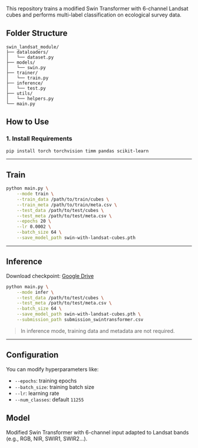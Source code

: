 
This repository trains a modified Swin Transformer with 6-channel Landsat cubes and performs multi-label classification on ecological survey data.

## Folder Structure

```
swin_landsat_module/
├── dataloaders/
│   └── dataset.py
├── models/
│   └── swin.py
├── trainer/
│   └── train.py
├── inference/
│   └── test.py
├── utils/
│   └── helpers.py
└── main.py
```

## How to Use

### 1. Install Requirements

```bash
pip install torch torchvision timm pandas scikit-learn
```

---

## Train

```bash
python main.py \
    --mode train \
    --train_data /path/to/train/cubes \
    --train_meta /path/to/train/meta.csv \
    --test_data /path/to/test/cubes \
    --test_meta /path/to/test/meta.csv \
    --epochs 20 \
    --lr 0.0002 \
    --batch_size 64 \
    --save_model_path swin-with-landsat-cubes.pth
```

---

## Inference

Download checkpoint: [Google Drive](https://drive.google.com/drive/folders/1nIU3vMxUDy140LI6O6pqonyq7CANf9Jc?usp=sharing)

```bash
python main.py \
    --mode infer \
    --test_data /path/to/test/cubes \
    --test_meta /path/to/test/meta.csv \
    --batch_size 64 \
    --save_model_path swin-with-landsat-cubes.pth \
    --submission_path submission_swintransformer.csv
```

> In inference mode, training data and metadata are not required.

---

## Configuration

You can modify hyperparameters like:
- `--epochs`: training epochs
- `--batch_size`: training batch size
- `--lr`: learning rate
- `--num_classes`: default `11255`

## Model

Modified Swin Transformer with 6-channel input adapted to Landsat bands (e.g., RGB, NIR, SWIR1, SWIR2...).
